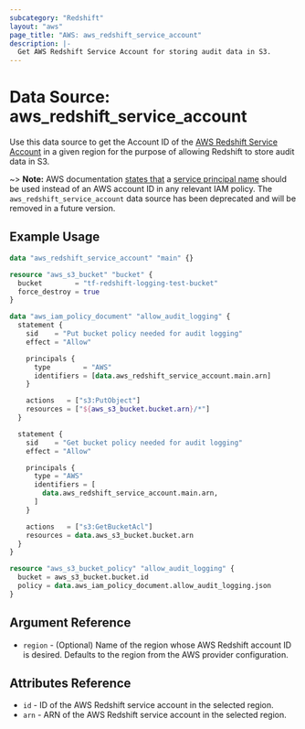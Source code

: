 ```yaml
---
subcategory: "Redshift"
layout: "aws"
page_title: "AWS: aws_redshift_service_account"
description: |-
  Get AWS Redshift Service Account for storing audit data in S3.
---
```


# Data Source: aws_redshift_service_account

Use this data source to get the Account ID of the [AWS Redshift Service Account](http://docs.aws.amazon.com/redshift/latest/mgmt/db-auditing.html#db-auditing-enable-logging)
in a given region for the purpose of allowing Redshift to store audit data in S3.

~> **Note:** AWS documentation [states that](https://docs.aws.amazon.com/redshift/latest/mgmt/db-auditing.html#db-auditing-bucket-permissions) a [service principal name](https://docs.aws.amazon.com/IAM/latest/UserGuide/reference_policies_elements_principal.html#principal-services) should be used instead of an AWS account ID in any relevant IAM policy.
The `aws_redshift_service_account` data source has been deprecated and will be removed in a future version.

## Example Usage

```terraform
data "aws_redshift_service_account" "main" {}

resource "aws_s3_bucket" "bucket" {
  bucket        = "tf-redshift-logging-test-bucket"
  force_destroy = true
}

data "aws_iam_policy_document" "allow_audit_logging" {
  statement {
    sid    = "Put bucket policy needed for audit logging"
    effect = "Allow"

    principals {
      type        = "AWS"
      identifiers = [data.aws_redshift_service_account.main.arn]
    }

    actions   = ["s3:PutObject"]
    resources = ["${aws_s3_bucket.bucket.arn}/*"]
  }

  statement {
    sid    = "Get bucket policy needed for audit logging"
    effect = "Allow"

    principals {
      type = "AWS"
      identifiers = [
        data.aws_redshift_service_account.main.arn,
      ]
    }

    actions   = ["s3:GetBucketAcl"]
    resources = data.aws_s3_bucket.bucket.arn
  }
}

resource "aws_s3_bucket_policy" "allow_audit_logging" {
  bucket = aws_s3_bucket.bucket.id
  policy = data.aws_iam_policy_document.allow_audit_logging.json
}
```

## Argument Reference

* `region` - (Optional) Name of the region whose AWS Redshift account ID is desired.
Defaults to the region from the AWS provider configuration.

## Attributes Reference

* `id` - ID of the AWS Redshift service account in the selected region.
* `arn` - ARN of the AWS Redshift service account in the selected region.
